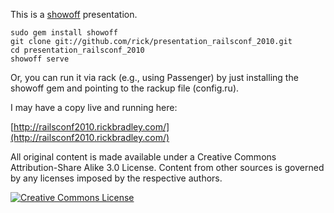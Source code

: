 This is a  [showoff](http://github.com/schacon/showoff) presentation.

    sudo gem install showoff
    git clone git://github.com/rick/presentation_railsconf_2010.git
    cd presentation_railsconf_2010
    showoff serve

Or, you can run it via rack (e.g., using Passenger) by just installing the showoff gem
and pointing to the rackup file (config.ru).

I may have a copy live and running here:

[http://railsconf2010.rickbradley.com/](http://railsconf2010.rickbradley.com/)

All original content is made available under a Creative Commons Attribution-Share Alike 3.0 License.
Content from other sources is governed by any licenses imposed by the respective authors.

<a rel="license" href="http://creativecommons.org/licenses/by-sa/3.0/us/"><img alt="Creative Commons License" style="border-width:0" src="http://i.creativecommons.org/l/by-sa/3.0/us/80x15.png" /></a>
